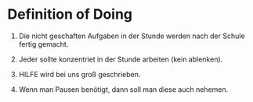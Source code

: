 # Definition of Doing


1. Die nicht geschaften Aufgaben in der Stunde werden nach der Schule fertig gemacht.


2. Jeder sollte konzentriet in der Stunde arbeiten (kein ablenken).


3. HILFE wird bei uns groß geschrieben.


4. Wenn man Pausen benötigt, dann soll man diese auch nehemen.



